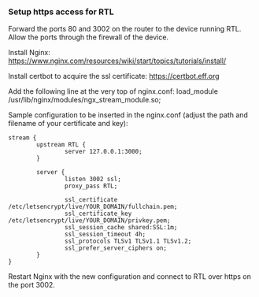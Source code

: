 ### Setup https access for RTL

Forward the ports 80 and 3002 on the router to the device running RTL.  
Allow the ports through the firewall of the device.

Install Nginx:
https://www.nginx.com/resources/wiki/start/topics/tutorials/install/

Install certbot to acquire the ssl certificate:
https://certbot.eff.org


Add the following line at the very top of nginx.conf: 
load_module /usr/lib/nginx/modules/ngx_stream_module.so;


Sample configuration to be inserted in the nginx.conf (adjust the path and filename of your certificate and key):



    stream {
            upstream RTL {
                    server 127.0.0.1:3000;
            }

            server {
                    listen 3002 ssl;
                    proxy_pass RTL;

                    ssl_certificate /etc/letsencrypt/live/YOUR_DOMAIN/fullchain.pem;
                    ssl_certificate_key /etc/letsencrypt/live/YOUR_DOMAIN/privkey.pem;
                    ssl_session_cache shared:SSL:1m;
                    ssl_session_timeout 4h;
                    ssl_protocols TLSv1 TLSv1.1 TLSv1.2;
                    ssl_prefer_server_ciphers on;
            }
    }

Restart Nginx with the new configuration and connect to RTL over https on the port 3002.
